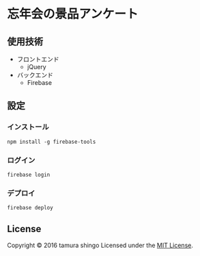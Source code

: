 忘年会の景品アンケート
======================

使用技術
--------

- フロントエンド
    - jQuery
- バックエンド
    - Firebase


設定
----

### インストール ###

```
npm install -g firebase-tools
```


### ログイン ###

```
firebase login
```

### デプロイ ###

```
firebase deploy
```



License
-------
Copyright &copy; 2016 tamura shingo
Licensed under the [MIT License][MIT].

[MIT]: https://opensource.org/licenses/MIT

